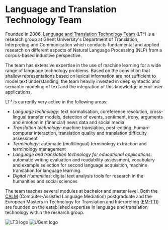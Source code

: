 # Language and Translation Technology Team

Founded in 2006, [Language and Translation Technology Team](https://lt3.ugent.be/) (LT³) is a research group at Ghent University's Department of Translation, Interpreting and Communication which conducts fundamental and applied research on different aspects of Natural Language Processing (NLP) from a corpus-based inductive perspective.

The team has extensive expertise in the use of machine learning for a wide range of language technology problems. Based on the conviction that shallow representations based on lexical information are not sufficient to model text understanding, the team heavily invested in deep syntactic and semantic modeling of text and the integration of this knowledge in end-user applications.

LT³ is currently very active in the following areas:

- *Language technology*: text normalisation, coreference resolution, cross-lingual transfer models, detection of events, sentiment, irony, arguments and emotion in (financial) news data and social media
- *Translation technology*: machine translation, post-editing, human-computer interaction, translation quality and translation difficulty assessment
- *Terminology*: automatic (multilingual) terminology extraction and terminology management
- *Language and translation technology for educational applications*: automatic writing evaluation and readability assessment, vocabulary and example selection for second language acquisition, machine translation for language learning.
- *Digital Humanities*: digital text analysis tools for research in the humanities and social sciences

The team teaches several modules at bachelor and master level. Both the [CALM](https://www.ugent.be/lw/vtc/nl/opleidingen/postgraduaten/calm#AllinformationinEnglish) (Computer-Assisted Language Mediation) postgraduate and the European Masters in Technology for Translation and Interpreting ([EM-TTI](https://em-tti.eu/)) are founded on the established expertise in language and translation technology within the research group.

![LT3 logo](https://lt3.ugent.be/static/images/logo_v2_single.png)
![UGent logo](https://lt3.ugent.be/static/images/logo_ugent_en.svg)
